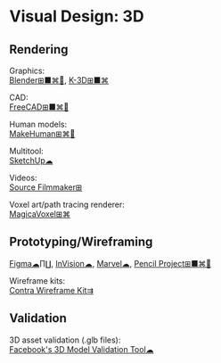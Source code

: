 # Visual Design: 3D

## Rendering

Graphics:  
[Blender⊞■⌘🐧](https://www.blender.org/),
[K-3D⊞■⌘](http://www.k-3d.org/)

CAD:  
[FreeCAD⊞■⌘🐧](https://www.freecadweb.org/)

Human models:  
[MakeHuman⊞⌘🐧](http://www.makehumancommunity.org/)

Multitool:  
[SketchUp☁](https://www.sketchup.com/)

Videos:  
[Source Filmmaker⊞](https://store.steampowered.com/app/1840/Source_Filmmaker/)

Voxel art/path tracing renderer:  
[MagicaVoxel⊞⌘](https://ephtracy.github.io/)

## Prototyping/Wireframing

[Figma☁∏∐](https://www.figma.com/),
[InVision☁](https://www.invisionapp.com/),
[Marvel☁](https://marvelapp.com/),
[Pencil Project⊞■⌘🐧](https://pencil.evolus.vn/)

Wireframe kits:  
[Contra Wireframe Kit⇉](https://contrauikit.com/)

## Validation

3D asset validation (.glb files):  
[Facebook's 3D Model Validation Tool☁](https://developers.facebook.com/tools/3d/validation/)
